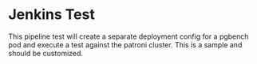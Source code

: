 # Jenkins Test
This pipeline test will create a separate deployment config for a pgbench pod and execute a test against the patroni cluster. This is a sample and should be customized. 